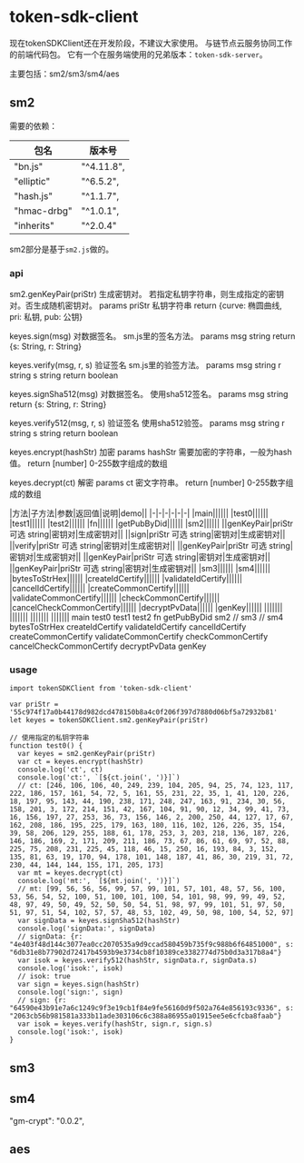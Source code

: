 # token-sdk-client

现在tokenSDKClient还在开发阶段，不建议大家使用。
与链节点云服务协同工作的前端代码包。
它有一个在服务端使用的兄弟版本：`token-sdk-server`。

主要包括：sm2/sm3/sm4/aes

## sm2

需要的依赖：

|包名|版本号|
|-|-|
|"bn.js"|"^4.11.8",|
|"elliptic"|"^6.5.2",|
|"hash.js"|"^1.1.7",|
|"hmac-drbg"|"^1.0.1",|
|"inherits"|"^2.0.4"|

sm2部分是基于`sm2.js`做的。

### api

sm2.genKeyPair(priStr)
生成密钥对。
若指定私钥字符串，则生成指定的密钥对。否生成随机密钥对。
params priStr 私钥字符串
return {curve: 椭圆曲线, pri: 私钥, pub: 公钥}

keyes.sign(msg)
对数据签名。
sm.js里的签名方法。
params msg string
return {s: String, r: String}

keyes.verify(msg, r, s)
验证签名
sm.js里的验签方法。
params msg string
       r string
       s string
return boolean

keyes.signSha512(msg)
对数据签名。
使用sha512签名。
params msg string
return {s: String, r: String}

keyes.verify512(msg, r, s)
验证签名
使用sha512验签。
params msg string
       r string
       s string
return boolean

keyes.encrypt(hashStr)
加密
params hashStr 需要加密的字符串，一般为hash值。
return [number] 0-255数字组成的数组

keyes.decrypt(ct)
解密
params ct 密文字符串。
return [number] 0-255数字组成的数组




|方法|子方法|参数|返回值|说明|demo||
|-|-|-|-|-|-|
|main||||||
|test0||||||
|test1||||||
|test2||||||
|fn||||||
|getPubByDid||||||
|sm2||||||
||genKeyPair|priStr 可选 string|密钥对|生成密钥对||
||sign|priStr 可选 string|密钥对|生成密钥对||
||verify|priStr 可选 string|密钥对|生成密钥对||
||genKeyPair|priStr 可选 string|密钥对|生成密钥对||
||genKeyPair|priStr 可选 string|密钥对|生成密钥对||
||genKeyPair|priStr 可选 string|密钥对|生成密钥对||
|sm3||||||
|sm4||||||
|bytesToStrHex||||||
|createIdCertify||||||
|validateIdCertify||||||
|cancelIdCertify||||||
|createCommonCertify||||||
|validateCommonCertify||||||
|checkCommonCertify||||||
|cancelCheckCommonCertify||||||
|decryptPvData||||||
|genKey||||||
|||||||
|||||||
|||||||
|||||||
main
test0
test1
test2
fn
getPubByDid
sm2
// sm3
// sm4
bytesToStrHex
createIdCertify
validateIdCertify
cancelIdCertify
createCommonCertify
validateCommonCertify
checkCommonCertify
cancelCheckCommonCertify
decryptPvData
genKey

### usage

```
import tokenSDKClient from 'token-sdk-client'

var priStr = '55c974f17a0b44178d982dcd478150b8a4c0f206f397d7880d06bf5a72932b81'
let keyes = tokenSDKClient.sm2.genKeyPair(priStr)

// 使用指定的私钥字符串
function test0() {
  var keyes = sm2.genKeyPair(priStr)
  var ct = keyes.encrypt(hashStr)
  console.log('ct', ct)
  console.log('ct:', `[${ct.join(', ')}]`)
  // ct: [246, 106, 106, 40, 249, 239, 104, 205, 94, 25, 74, 123, 117, 222, 186, 157, 161, 54, 72, 5, 161, 55, 231, 22, 35, 1, 41, 120, 226, 18, 197, 95, 143, 44, 190, 238, 171, 248, 247, 163, 91, 234, 30, 56, 158, 201, 3, 172, 214, 151, 42, 167, 104, 91, 90, 12, 34, 99, 41, 73, 16, 156, 197, 27, 253, 36, 73, 156, 146, 2, 200, 250, 44, 127, 17, 67, 162, 208, 186, 195, 225, 179, 163, 180, 116, 102, 126, 226, 35, 154, 39, 58, 206, 129, 255, 188, 61, 178, 253, 3, 203, 218, 136, 187, 226, 146, 186, 169, 2, 171, 209, 211, 186, 73, 67, 86, 61, 69, 97, 52, 88, 225, 75, 208, 231, 225, 45, 118, 46, 15, 250, 16, 193, 84, 3, 152, 135, 81, 63, 19, 170, 94, 178, 101, 148, 187, 41, 86, 30, 219, 31, 72, 230, 44, 144, 144, 155, 171, 205, 173]
  var mt = keyes.decrypt(ct)
  console.log('mt:', `[${mt.join(', ')}]`)
  // mt: [99, 56, 56, 56, 99, 57, 99, 101, 57, 101, 48, 57, 56, 100, 53, 56, 54, 52, 100, 51, 100, 101, 100, 54, 101, 98, 99, 99, 49, 52, 48, 97, 49, 50, 49, 52, 50, 50, 54, 51, 98, 97, 99, 101, 51, 97, 50, 51, 97, 51, 54, 102, 57, 57, 48, 53, 102, 49, 50, 98, 100, 54, 52, 97]
  var signData = keyes.signSha512(hashStr)
  console.log('signData:', signData)
  // signData: {r: "4e403f48d144c3077ea0cc2070535a9d9ccad580459b735f9c988b6f64851000", s: "6db31e8b77902d72417b4593b9e3734cb8f10389ce3382774d75b0d3a317b8a4"}
  var isok = keyes.verify512(hashStr, signData.r, signData.s)
  console.log('isok:', isok)
  // isok: true
  var sign = keyes.sign(hashStr)
  console.log('sign:', sign)
  // sign: {r: "64590e43b91e7a6c1249c9f3e19cb1f84e9fe56160d9f502a764e856193c9336", s: "2063cb56b981581a333b11ade303106c6c388a86955a01915ee5e6cfcba8faab"}
  var isok = keyes.verify(hashStr, sign.r, sign.s)
  console.log('isok:', isok)
}

```

## sm3



## sm4

"gm-crypt": "0.0.2",

## aes
